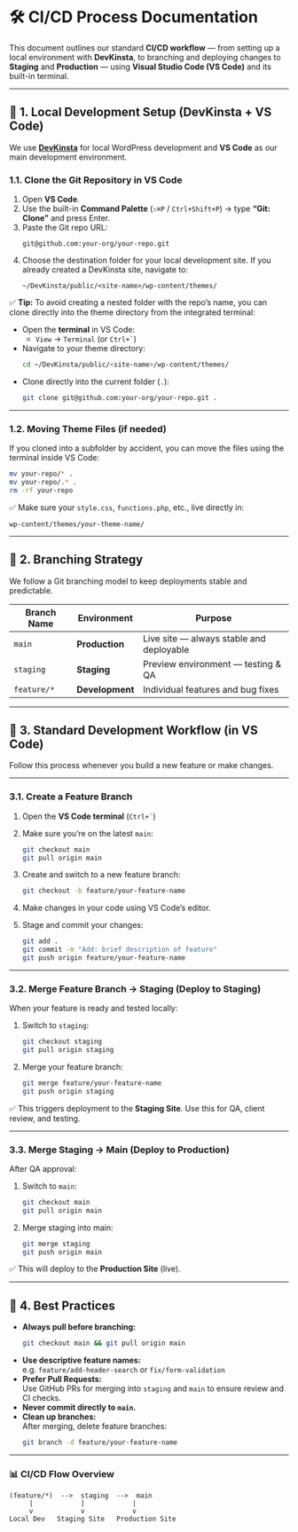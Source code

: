 # 🛠️ CI/CD Process Documentation

This document outlines our standard **CI/CD workflow** — from setting up a local environment with **DevKinsta**, to branching and deploying changes to **Staging** and **Production** — using **Visual Studio Code (VS Code)** and its built-in terminal.

---

## 📁 1. Local Development Setup (DevKinsta + VS Code)

We use **[DevKinsta](https://kinsta.com/devkinsta/)** for local WordPress development and **VS Code** as our main development environment.

### 1.1. Clone the Git Repository in VS Code

1. Open **VS Code**.  
2. Use the built-in **Command Palette** (`⇧⌘P` / `Ctrl+Shift+P`) → type **“Git: Clone”** and press Enter.  
3. Paste the Git repo URL:  
   ```
   git@github.com:your-org/your-repo.git
   ```
4. Choose the destination folder for your local development site. If you already created a DevKinsta site, navigate to:  
   ```
   ~/DevKinsta/public/<site-name>/wp-content/themes/
   ```

✅ **Tip:** To avoid creating a nested folder with the repo’s name, you can clone directly into the theme directory from the integrated terminal:

- Open the **terminal** in VS Code:  
  - `View` → `Terminal` (or `` Ctrl+` ``)
- Navigate to your theme directory:
   ```bash
   cd ~/DevKinsta/public/<site-name>/wp-content/themes/
   ```
- Clone directly into the current folder (`.`):
   ```bash
   git clone git@github.com:your-org/your-repo.git .
   ```

---

### 1.2. Moving Theme Files (if needed)

If you cloned into a subfolder by accident, you can move the files using the terminal inside VS Code:

```bash
mv your-repo/* .
mv your-repo/.* .
rm -rf your-repo
```

✅ Make sure your `style.css`, `functions.php`, etc., live directly in:

```
wp-content/themes/your-theme-name/
```

---

## 🌱 2. Branching Strategy

We follow a Git branching model to keep deployments stable and predictable.

| Branch Name | Environment         | Purpose                                |
|------------|---------------------|----------------------------------------|
| `main`     | **Production**      | Live site — always stable and deployable |
| `staging`  | **Staging**         | Preview environment — testing & QA      |
| `feature/*`| **Development**     | Individual features and bug fixes       |

---

## 🚀 3. Standard Development Workflow (in VS Code)

Follow this process whenever you build a new feature or make changes.

---

### 3.1. Create a Feature Branch

1. Open the **VS Code terminal** (`` Ctrl+` ``)  
2. Make sure you’re on the latest `main`:
   ```bash
   git checkout main
   git pull origin main
   ```
3. Create and switch to a new feature branch:
   ```bash
   git checkout -b feature/your-feature-name
   ```

4. Make changes in your code using VS Code’s editor.

5. Stage and commit your changes:
   ```bash
   git add .
   git commit -m "Add: brief description of feature"
   git push origin feature/your-feature-name
   ```

---

### 3.2. Merge Feature Branch → Staging (Deploy to Staging)

When your feature is ready and tested locally:

1. Switch to `staging`:
   ```bash
   git checkout staging
   git pull origin staging
   ```

2. Merge your feature branch:
   ```bash
   git merge feature/your-feature-name
   git push origin staging
   ```

✅ This triggers deployment to the **Staging Site**. Use this for QA, client review, and testing.

---

### 3.3. Merge Staging → Main (Deploy to Production)

After QA approval:

1. Switch to `main`:
   ```bash
   git checkout main
   git pull origin main
   ```

2. Merge staging into main:
   ```bash
   git merge staging
   git push origin main
   ```

✅ This will deploy to the **Production Site** (live).

---

## 🔁 4. Best Practices

- **Always pull before branching:**  
  ```bash
  git checkout main && git pull origin main
  ```
- **Use descriptive feature names:**  
  e.g. `feature/add-header-search` or `fix/form-validation`
- **Prefer Pull Requests:**  
  Use GitHub PRs for merging into `staging` and `main` to ensure review and CI checks.
- **Never commit directly to `main`.**
- **Clean up branches:**  
  After merging, delete feature branches:
  ```bash
  git branch -d feature/your-feature-name
  ```

---

### 📊 CI/CD Flow Overview

```
(feature/*)  -->  staging  -->  main
     |            |            |
     v            v            v
Local Dev   Staging Site   Production Site
```
